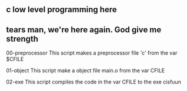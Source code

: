 c low level programming here
----------------------------
tears man, we're here again. God give me strength
-------------------------------------------------

00-preprocessor
This script makes a preprocessor file 'c' from the var $CFILE

01-object
This script make a object file main.o from the var CFILE

02-exe
This script compiles the code in the var CFILE to the exe cisfuun